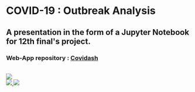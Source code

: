 # COVID-19 : Outbreak Analysis

## A presentation in the form of a Jupyter Notebook for 12th final's project.

### Web-App repository : **[Covidash](https://github.com/anandrajaram21/covidash)**

<br>
<a href = "https://colab.research.google.com/drive/1gjkBWoQTfYSgBS4OUDpgh3sQyj1fag-0?usp=sharing">
<img src='https://img.shields.io/static/v1?label=run%20on&message=google%20colab&color=ffa31a&style=for-the-badge' />
</a>
<br>

<a href = "https://nbviewer.jupyter.org/github/Majimearun/Covid-19-Outbreak-Analysis/blob/main/Finals_Presentation.ipynb">
<img src='https://img.shields.io/static/v1?label=run%20on&message=jupyter%20nbviewer&color=orange&style=for-the-badge' />
</a>

<a href = "https://mybinder.org/v2/gh/Majimearun/Covid-19-Outbreak-Analysis/main?filepath=Finals_Presentation.ipynb">
<img src='https://img.shields.io/static/v1?label=run%20on&message=binder&color=ff4d4d&style=for-the-badge' />
</a>
